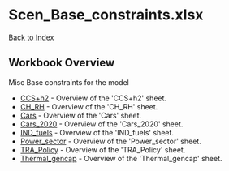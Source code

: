 # Scen_Base_constraints.xlsx

[Back to Index](../../README.md)

## Workbook Overview

Misc Base constraints for the model

- [CCS+h2](CCS+h2.md) - Overview of the 'CCS+h2' sheet.
- [CH_RH](CH_RH.md) - Overview of the 'CH_RH' sheet.
- [Cars](Cars.md) - Overview of the 'Cars' sheet.
- [Cars_2020](Cars_2020.md) - Overview of the 'Cars_2020' sheet.
- [IND_fuels](IND_fuels.md) - Overview of the 'IND_fuels' sheet.
- [Power_sector](Power_sector.md) - Overview of the 'Power_sector' sheet.
- [TRA_Policy](TRA_Policy.md) - Overview of the 'TRA_Policy' sheet.
- [Thermal_gencap](Thermal_gencap.md) - Overview of the 'Thermal_gencap' sheet.
